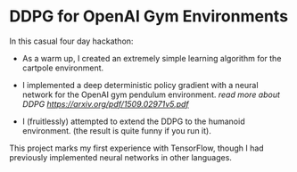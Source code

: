 # DDPG for OpenAI Gym Environments
In this casual four day hackathon: 

- As a warm up, I created an extremely simple learning algorithm for the cartpole environment.

- I implemented a deep deterministic policy gradient with a neural network for the OpenAI gym pendulum environment.
    *read more about DDPG https://arxiv.org/pdf/1509.02971v5.pdf*

- I (fruitlessly) attempted to extend the DDPG to the humanoid environment. (the result is quite funny if you run it).

This project marks my first experience with TensorFlow, though I had previously implemented neural networks in other languages.
